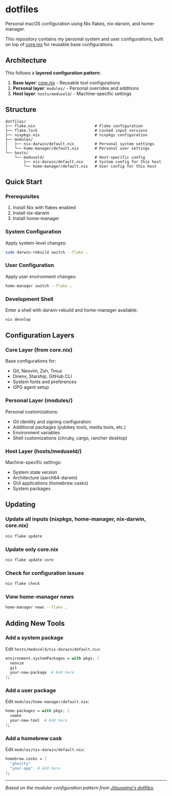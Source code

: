 # dotfiles

Personal macOS configuration using Nix flakes, nix-darwin, and home-manager.

This repository contains my personal system and user configurations, built on top of [core.nix](https://github.com/qmx/core.nix) for reusable base configurations.

## Architecture

This follows a **layered configuration pattern**:

1. **Base layer**: [core.nix](https://github.com/qmx/core.nix) - Reusable tool configurations
2. **Personal layer**: `modules/` - Personal overrides and additions
3. **Host layer**: `hosts/meduseld/` - Machine-specific settings

## Structure

```
dotfiles/
├── flake.nix                          # Flake configuration
├── flake.lock                         # Locked input versions
├── nixpkgs.nix                        # nixpkgs configuration
├── modules/
│   ├── nix-darwin/default.nix         # Personal system settings
│   └── home-manager/default.nix       # Personal user settings
└── hosts/
    └── meduseld/                      # Host-specific config
        ├── nix-darwin/default.nix     # System config for this host
        └── home-manager/default.nix   # User config for this host
```

## Quick Start

### Prerequisites

1. Install Nix with flakes enabled
2. Install nix-darwin
3. Install home-manager

### System Configuration

Apply system-level changes:

```bash
sudo darwin-rebuild switch --flake .
```

### User Configuration

Apply user environment changes:

```bash
home-manager switch --flake .
```

### Development Shell

Enter a shell with darwin-rebuild and home-manager available:

```bash
nix develop
```

## Configuration Layers

### Core Layer (from core.nix)

Base configurations for:
- Git, Neovim, Zsh, Tmux
- Direnv, Starship, GitHub CLI
- System fonts and preferences
- GPG agent setup

### Personal Layer (modules/)

Personal customizations:
- Git identity and signing configuration
- Additional packages (yubikey tools, media tools, etc.)
- Environment variables
- Shell customizations (chruby, cargo, rancher desktop)

### Host Layer (hosts/meduseld/)

Machine-specific settings:
- System state version
- Architecture (aarch64-darwin)
- GUI applications (homebrew casks)
- System packages

## Updating

### Update all inputs (nixpkgs, home-manager, nix-darwin, core.nix)

```bash
nix flake update
```

### Update only core.nix

```bash
nix flake update core
```

### Check for configuration issues

```bash
nix flake check
```

### View home-manager news

```bash
home-manager news --flake .
```

## Adding New Tools

### Add a system package

Edit `hosts/meduseld/nix-darwin/default.nix`:

```nix
environment.systemPackages = with pkgs; [
  neovim
  git
  your-new-package  # Add here
];
```

### Add a user package

Edit `modules/home-manager/default.nix`:

```nix
home.packages = with pkgs; [
  cmake
  your-new-tool  # Add here
];
```

### Add a homebrew cask

Edit `modules/nix-darwin/default.nix`:

```nix
homebrew.casks = [
  "ghostty"
  "your-app"  # Add here
];
```

---

*Based on the modular configuration pattern from [Jitsusama's dotfiles](https://github.com/Jitsusama/dotfiles).*
